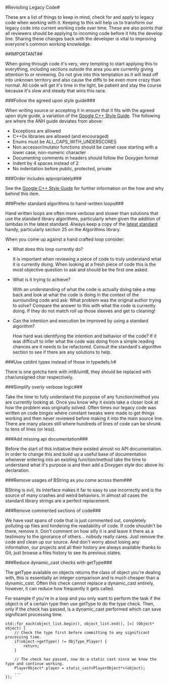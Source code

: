 #Revisiting Legacy Code#

These are a list of things to keep in mind, check for and apply to legacy code when working with it. Keeping to this will help us to transform our legacy code into current working code over time. These are also points that all reviewers should be applying to incoming code before it hits the develop line. Sharing these changes back with the developer is vital to improving everyone's common working knowledge.

##IMPORTANT##

When going through code it's very, very tempting to start applying this to everything, including sections outside the area you are currently giving attention to or reviewing. Do not give into this temptation as it will lead off into unknown territory and also cause the diffs to be even more crazy than normal. All code will get it's time in the light, be patient and stay the course because it's slow and steady that wins this race.

###Follow the agreed upon style guide###

When writing source or accepting it in ensure that it fits with the agreed upon style guide, a variation of the [Google C++ Style Guide](http://google-styleguide.googlecode.com/svn/trunk/cppguide.xml). The following are where the ANH guide deviates from above:

*   Exceptions are allowed
*   C++0x libraries are allowed (and encouraged)
*   Enums must be ALL_CAPS_WITH_UNDERSCORES
*   Non accessor/mutator functions should be camel case starting with a lower case, non-numeric character
*   Documenting comments in headers should follow the Doxygen format
*   Indent by 4 spaces instead of 2
*   No indentation before public, protected, private

###Order includes appropriately###

See the [Google C++ Style Guide](http://google-styleguide.googlecode.com/svn/trunk/cppguide.xml?showone=Names_and_Order_of_Includes#Names_and_Order_of_Includes) for further information on the how and why behind this item.

###Prefer standard algorithms to hand-written loops###

Hand written loops are often more verbose and slower than solutions that use the standard library algorithms, particularly when given the addition of lambdas in the latest standard. Always keep a copy of the [latest standard](http://www.open-std.org/jtc1/sc22/wg21/docs/papers/2010/n3092.pdf) handy, particularly section 25 on the Algorithms library.

When you come up against a hand crafted loop consider: 

*   What does this loop currently do?

    It is important when reviewing a piece of code to truly understand what it is currently doing. When looking at a fresh piece of code this is the most objective question to ask and should be the first one asked.

*   What is it trying to achieve?

    With an understanding of what the code is actually doing take a step back and look at what the code is doing in the context of the surrounding code and ask: What problem was the original author trying to solve? Compare the answer to this with what the code is currently doing. If they do not match roll up those sleeves and get to cleaning!

*   Can the intention and execution be improved by using a standard algorithm?

    How hard was identifying the intention and behavior of the code? If it was difficult to infer what the code was doing from a simple reading chances are it needs to be refactored. Consult the standard's algorithm section to see if there are any solutions to help. 

###Use cstdint types instead of those in typedefs.h#

There is one gotcha here with int8/uint8, they should be replaced with char/unsigned char respectively.

###Simplify overly verbose logic###

Take the time to fully understand the purpose of any function/method you are currently looking at. Once you know why it exists take a closer look at how the problem was originally solved. Often times our legacy code was written on code binges where constant tweaks were made to get things working and then never reviewed before making it into the main source line. There are many places still where hundreds of lines of code can be shrunk to tens of lines (or less).

###Add missing api documentation###

Before the start of this initiative there existed almost no API documentation. In order to change this and build up a useful base of documentation whenever entering into an existing function/method take the time to understand what it's purpose is and then add a Doxygen style doc above its declaration.

###Remove usages of BString as you come across them###

BString is evil, its interface makes it far to easy to use incorrectly and is the source of many crashes and weird behaviors. In almost all cases the standard library strings are a perfect replacement.

###Remove commented sections of code###

We have vast spans of code that is just commented out, completely polluting up files and hindering the readability of code. If code shouldn't be there, remove it. Don't comment on how silly it is and leave it there as a testimony to the ignorance of others... nobody really cares. Just remove the code and clean up our source. And don't worry about losing any information, our projects and all their history are always available thanks to Git, just browse a files history to see its previous states.

###Reduce dynamic_cast checks with getType###

The getType available on objects returns the class of object you're dealing with, this is essentially an integer comparison and is much cheaper than a dynamic_cast. Often this check cannot replace a dynamic\_cast entirely, however, it can reduce how frequently it gets called. 

For example if you're in a loop and you only want to perform the task if the object is of a certain type then use getType to do the type check. Then, only if the check has passed, is a dynamic_cast performed which can save significant processing time.

	std::for_each(object_list.begin(), object_list.end(), [=] (Object* object) {
	    // Check the type first before committing to any significant processing time.
	    if(object->getType() != ObjType_Player) {
	        return;
	    }

	    // The check has passed, now do a static cast since we know the type and continue working.
	    PlayerObject* player = static_cast<PlayerObject*>(object);
	    ...
	});